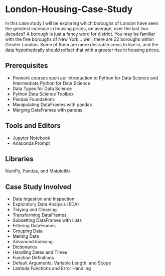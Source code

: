 # London-Housing-Case-Study
In this case study I will be exploring which boroughs of London have seen the greatest increase in housing prices, on average, over the last two decades? A borough is just a fancy word for district. You may be familiar with the five boroughs of New York… well, there are 32 boroughs within Greater London. Some of them are more desirable areas to live in, and the data hypothetically should reflect that with a greater rise in housing prices.

## Prerequisites 
* Prework courses such as: Introduction to Python for Data Science and Intermediate Python for Data Science
* Data Types for Data Science
* Python Data Science Toolbox
* Pandas Foundations
* Manipulating DataFrames with pandas
* Merging DataFrames with pandas

## Tools and Editors
* Jupyter Notebook
* Anaconda Prompt

## Libraries
NumPy, Pandas, and Matplotlib

## Case Study Involved
* Data Ingestion and Inspection 
* Exploratory Data Analysis (EDA) 
* Tidying and Cleaning 
* Transforming DataFrames 
* Subsetting DataFrames with Lists 
* Filtering DataFrames 
* Grouping Data 
* Melting Data 
* Advanced Indexing 
* Dictionaries 
* Handling Dates and Times 
* Function Definitions 
* Default Arguments, Variable Length, and Scope 
* Lambda Functions and Error Handling
